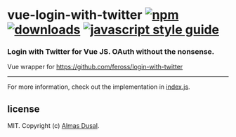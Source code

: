 # vue-login-with-twitter [![npm][npm-image]][npm-url] [![downloads][downloads-image]][downloads-url] [![javascript style guide][standard-image]][standard-url]

[npm-image]: https://img.shields.io/npm/v/vue-login-with-twitter.svg
[npm-url]: https://www.npmjs.com/package/vue-login-with-twitter
[downloads-image]: https://img.shields.io/npm/dm/vue-login-with-twitter.svg
[downloads-url]: https://www.npmjs.com/package/vue-login-with-twitter
[standard-image]: https://img.shields.io/badge/code_style-standard-brightgreen.svg
[standard-url]: https://standardjs.com

### Login with Twitter for Vue JS. OAuth without the nonsense.

Vue wrapper for https://github.com/feross/login-with-twitter

---

For more information, check out the implementation in [index.js](index.js).

## license

MIT. Copyright (c) [Almas Dusal](https://dusal.net).
